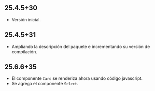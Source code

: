 ## 25.4.5+30

- Versión inicial.

## 25.4.5+31

- Ampliando la descripción del paquete e incrementando su versión de compilación.

## 25.6.6+35

- El componente `Card` se renderiza ahora usando código javascript.
- Se agrega el componente `Select`.